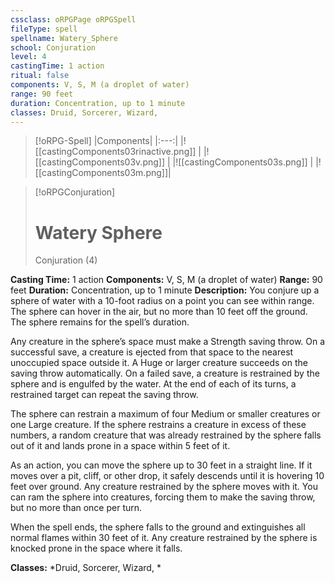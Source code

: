 ```yaml
---
cssclass: oRPGPage oRPGSpell
fileType: spell
spellname: Watery_Sphere
school: Conjuration
level: 4
castingTime: 1 action
ritual: false
components: V, S, M (a droplet of water)
range: 90 feet
duration: Concentration, up to 1 minute
classes: Druid, Sorcerer, Wizard,
---
```

> [!oRPG-Spell]
> |Components|
> |:---:|
> |![[castingComponents03rinactive.png]] |
> |![[castingComponents03v.png]] |
> |![[castingComponents03s.png]] |
> |![[castingComponents03m.png]]|

> [!oRPGConjuration]
>#  Watery Sphere
> Conjuration  (4)

**Casting Time:** 1 action
**Components:** V, S, M (a droplet of water)
**Range:** 90 feet
**Duration:**  Concentration, up to 1 minute
**Description:**
You conjure up a sphere of water with a 10-foot radius on a point you can see within range. The sphere can hover in the air, but no more than 10 feet off the ground. The sphere remains for the spell’s duration.



 Any creature in the sphere’s space must make a Strength saving throw. On a successful save, a creature is ejected from that space to the nearest unoccupied space outside it. A Huge or larger creature succeeds on the saving throw automatically. On a failed save, a creature is restrained by the sphere and is engulfed by the water. At the end of each of its turns, a restrained target can repeat the saving throw.



 The sphere can restrain a maximum of four Medium or smaller creatures or one Large creature. If the sphere restrains a creature in excess of these numbers, a random creature that was already restrained by the sphere falls out of it and lands prone in a space within 5 feet of it.



 As an action, you can move the sphere up to 30 feet in a straight line. If it moves over a pit, cliff, or other drop, it safely descends until it is hovering 10 feet over ground. Any creature restrained by the sphere moves with it. You can ram the sphere into creatures, forcing them to make the saving throw, but no more than once per turn.



 When the spell ends, the sphere falls to the ground and extinguishes all normal flames within 30 feet of it. Any creature restrained by the sphere is knocked prone in the space where it falls.



**Classes:**  *Druid, Sorcerer, Wizard, *


